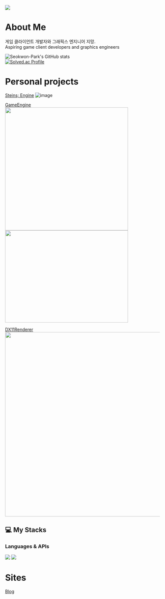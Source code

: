 <img src="https://capsule-render.vercel.app/api?type=slice&color=gradient&customColorList=0,2,2,5,30&height=200&text=Github&fontAlign=70&rotate=13&fontAlignY=25&desc=Computer%20Graphics%20and%20Game%20Programming&descAlign=73&descAlignY=44">

# About Me
게임 클라이언트 개발자와 그래픽스 엔지니어 지망.   
Aspiring game client developers and graphics engineers

![Seokwon-Park's GitHub stats](https://github-readme-stats.vercel.app/api?username=Seokwon-Park&show_icons=true&theme=dark)   
[![Solved.ac Profile](http://mazassumnida.wtf/api/v2/generate_badge?boj=rty3394)](https://solved.ac/rty3394/)


# Personal projects
[Steins; Engine](https://github.com/Seokwon-Park/Steins) 
![image](https://github.com/Seokwon-Park/Seokwon-Park/assets/22045739/72115ffd-5a54-4b29-a321-9986fbf3824d)


[GameEngine](https://github.com/Seokwon-Park/GameEngine)   
<img src="https://github.com/Seokwon-Park/Seokwon-Park/assets/22045739/2d97e1f3-22a7-4931-8fd8-70fd759e3fe4.png" width="400" height="400"/>
<img src="https://github.com/Seokwon-Park/Seokwon-Park/assets/22045739/4e662030-eeca-49df-b4c6-54c67498fdbe.png" width="400" height="300"/>

[DX11Renderer](https://github.com/Seokwon-Park/DX11GraphicRenderer)  
<img src="https://github.com/Seokwon-Park/Seokwon-Park/assets/22045739/165580fb-44d5-4d97-a56a-1d8cd7dac838.png" width="800" height="600"/>

## 💻 My Stacks
### Languages & APIs

<div>
  <img src="https://img.shields.io/badge/C-A8B9CC?style=flat-square&logo=C&logoColor=white"/>
  <img src="https://img.shields.io/badge/C%2B%2B-00599C?style=flat-sqaure&logo=c%2B%2B&logoColor=white"/>
</div>

# Sites
[Blog](https://pswrty.tistory.com)

